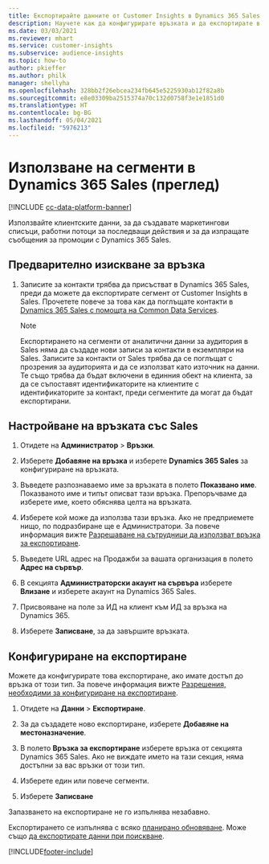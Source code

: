 ```yaml
---
title: Експортирайте данните от Customer Insights в Dynamics 365 Sales
description: Научете как да конфигурирате връзката и да експортирате в Dynamics 365 Sales.
ms.date: 03/03/2021
ms.reviewer: mhart
ms.service: customer-insights
ms.subservice: audience-insights
ms.topic: how-to
author: pkieffer
ms.author: philk
manager: shellyha
ms.openlocfilehash: 328bb2f26ebcea234fb645e5225930ab12f82a8b
ms.sourcegitcommit: e8e03309ba2515374a70c132d0758f3e1e1851d0
ms.translationtype: HT
ms.contentlocale: bg-BG
ms.lasthandoff: 05/04/2021
ms.locfileid: "5976213"
---
```

# <a name="use-segments-in-dynamics-365-sales-preview"></a>Използване на сегменти в Dynamics 365 Sales (преглед)

[!INCLUDE [cc-data-platform-banner](../includes/cc-data-platform-banner.md)]

Използвайте клиентските данни, за да създавате маркетингови списъци, работни потоци за последващи действия и за да изпращате съобщения за промоции с Dynamics 365 Sales.

## <a name="prerequisite-for-connection"></a>Предварително изискване за връзка

1. Записите за контакти трябва да присъстват в Dynamics 365 Sales, преди да можете да експортирате сегмент от Customer Insights в Sales. Прочетете повече за това как да поглъщате контакти в [Dynamics 365 Sales с помощта на Common Data Services](connect-power-query.md).

   > [!NOTE]
   > Експортирането на сегменти от аналитични данни за аудитория в Sales няма да създаде нови записи за контакти в екземпляри на Sales. Записите за контакти от Sales трябва да се поглъщат с прозрения за аудиторията и да се използват като източник на данни. Те също трябва да бъдат включени в единния обект на клиента, за да се съпоставят идентификаторите на клиентите с идентификаторите за контакт, преди сегментите да могат да бъдат експортирани.

## <a name="set-up-the-connection-to-sales"></a>Настройване на връзката със Sales

1. Отидете на **Администратор** > **Връзки**.

1. Изберете **Добавяне на връзка** и изберете **Dynamics 365 Sales** за конфигуриране на връзката.

1. Въведете разпознаваемо име за връзката в полето **Показвано име**. Показваното име и типът описват тази връзка. Препоръчваме да изберете име, което обяснява целта на връзката.

1. Изберете кой може да използва тази връзка. Ако не предприемете нищо, по подразбиране ще е Администратори. За повече информация вижте [Разрешаване на сътрудници да използват връзка за експортиране](connections.md#allow-contributors-to-use-a-connection-for-exports).

1. Въведете URL адрес на Продажби за вашата организация в полето **Адрес на сървър**.

1. В секцията **Администраторски акаунт на сървъра** изберете **Влизане** и изберете акаунт на Dynamics 365 Sales.

1. Присвояване на поле за ИД на клиент към ИД за връзка на Dynamics 365.

1. Изберете **Записване**, за да завършите връзката. 

## <a name="configure-an-export"></a>Конфигуриране на експортиране

Можете да конфигурирате това експортиране, ако имате достъп до връзка от този тип. За повече информация вижте [Разрешения, необходими за конфигуриране на експортиране](export-destinations.md#set-up-a-new-export).

1. Отидете на **Данни** > **Експортиране**.

1. За да създадете ново експортиране, изберете **Добавяне на местоназначение**.

1. В полето **Връзка за експортиране** изберете връзка от секцията Dynamics 365 Sales. Ако не виждате името на тази секция, няма достъпни за вас връзки от този тип.

1. Изберете един или повече сегменти.

1. Изберете **Записване**

Запазването на експортиране не го изпълнява незабавно.

Експортирането се изпълнява с всяко [планирано обновяване](system.md#schedule-tab). Може също [да експортирате данни при поискване](export-destinations.md#run-exports-on-demand). 

[!INCLUDE[footer-include](../includes/footer-banner.md)]
